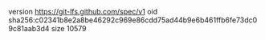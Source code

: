 version https://git-lfs.github.com/spec/v1
oid sha256:c02341b8e2a8be46292c969e86cdd75ad44b9e6b461ffb6fe73dc09c81aab3d4
size 10579
